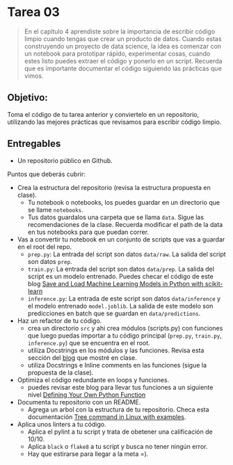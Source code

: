 # Tarea 03

> En el capítulo 4 aprendiste sobre la importancia de escribir código 
limpio cuando tengas que crear un producto de datos. Cuando estas 
construyendo un proyecto de data science, la idea es comenzar con
un notebook para prototipar rápido, experimentar cosas, cuando estes 
listo puedes extraer el código y ponerlo en un script. Recuerda que es
importante documentar el código siguiendo las prácticas que vimos. 

## Objetivo:

Toma el código de tu tarea anterior y conviertelo en un repositorio, utilizando
las mejores prácticas que revisamos para escribir código limpio.

## Entregables

* Un repositorio público en Github.

Puntos que deberás cubrir:

* Crea la estructura del repositorio (revisa la estructura propuesta en clase).
  * Tu notebook o notebooks, los puedes guardar en un directorio que se llame `notebooks`.
  * Tus datos guardalos una carpeta que se llama `data`. Sigue las recomendaciones de la clase. Recuerda modificar el path de la data en tus notebooks para que puedan correr.
* Vas a convertir tu notebook en un conjunto de scripts que vas a guardar en el root del repo.
  - `prep.py`: La entrada del script son datos `data/raw`. La salida del script son datos `prep`.
  - `train.py`: La entrada del script son datos `data/prep`. La salida del script es un modelo entrenado. Puedes checar el código de este blog [Save and Load Machine Learning Models in Python with scikit-learn](https://machinelearningmastery.com/save-load-machine-learning-models-python-scikit-learn/)
  - `inference.py`: La entrada de este script son datos `data/inference` y el modelo entrenado `model.joblib`. La salida de este modelo son predicciones en batch que se guardan en `data/predictions`.
* Haz un refactor de tu código.
    - crea un directorio `src` y ahi crea módulos (scripts.py) con funciones que luego puedas importar a tu código principal (`prep.py`, `train.py`, `inference.py`) que se encuentra en el root.
    - utiliza Docstrings en los módulos y las funciones. Revisa esta sección del [blog](https://realpython.com/documenting-python-code/#:~:text=Module%20docstrings%20are%20placed%20at,objects%20exported%20by%20the%20module) que mostré en clase. 
    - utiliza Docstrings e Inline comments en las funciones (sigue la propuesta de la clase).
* Optimiza el código redundante en loops y funciones.
    - puedes revisar este blog para llevar tus funciones a un siguiente nivel [Defining Your Own Python Function](https://realpython.com/defining-your-own-python-function/)
* Documenta tu repositorio con un README.
  - Agrega un arbol con la estructura de tu repositorio. Checa esta documentación [Tree command in Linux with examples](https://www.geeksforgeeks.org/tree-command-unixlinux/).
* Aplica unos linters a tu código.
  - Aplica el pylint a tu script y trata de obetener una calificación de 10/10.
  - Aplica `black` o `flake8` a tu script y busca no tener ningún error.
  - Hay que estirarse para llegar a la meta =).
